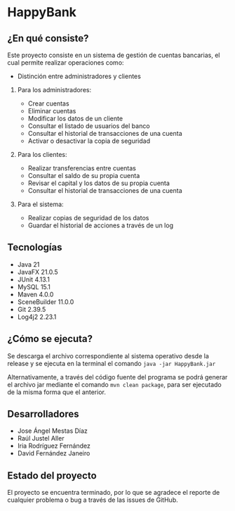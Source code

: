 # HappyBank
## ¿En qué consiste?
Este proyecto consiste en un sistema de gestión de cuentas bancarias, 
el cual permite realizar operaciones como:
* Distinción entre administradores y clientes
1. Para los administradores:
   * Crear cuentas
   * Eliminar cuentas
   * Modificar los datos de un cliente
   * Consultar el listado de usuarios del banco
   * Consultar el historial de transacciones de una cuenta
   * Activar o desactivar la copia de seguridad

2. Para los clientes:
   * Realizar transferencias entre cuentas
   * Consultar el saldo de su propia cuenta
   * Revisar el capital y los datos de su propia cuenta
   * Consultar el historial de transacciones de una cuenta

3. Para el sistema:
   * Realizar copias de seguridad de los datos
   * Guardar el historial de acciones a través de un log

## Tecnologías
* Java 21
* JavaFX 21.0.5
* JUnit 4.13.1
* MySQL 15.1
* Maven 4.0.0
* SceneBuilder 11.0.0
* Git 2.39.5
* Log4j2 2.23.1

## ¿Cómo se ejecuta?
Se descarga el archivo correspondiente al sistema operativo desde la release y se ejecuta en la terminal el comando
```java -jar HappyBank.jar```

Alternativamente, a través del código fuente del programa se podrá generar el archivo jar mediante el comando
```mvn clean package```, para ser ejecutado de la misma forma que el anterior.

## Desarrolladores
* Jose Ángel Mestas Díaz
* Raúl Justel Aller
* Iria Rodríguez Fernández
* David Fernández Janeiro

## Estado del proyecto
El proyecto se encuentra terminado, por lo que se agradece el reporte de cualquier problema o bug a través de las issues de GitHub.
